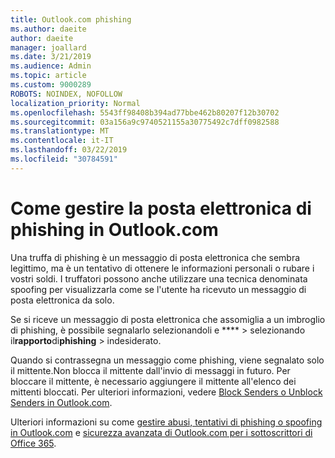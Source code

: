 ```yaml
---
title: Outlook.com phishing
ms.author: daeite
author: daeite
manager: joallard
ms.date: 3/21/2019
ms.audience: Admin
ms.topic: article
ms.custom: 9000289
ROBOTS: NOINDEX, NOFOLLOW
localization_priority: Normal
ms.openlocfilehash: 5543ff98408b394ad77bbe462b80207f12b30702
ms.sourcegitcommit: 03a156a9c9740521155a30775492c7dff0982588
ms.translationtype: MT
ms.contentlocale: it-IT
ms.lasthandoff: 03/22/2019
ms.locfileid: "30784591"
---
```

# <a name="how-to-deal-with-phishing-email-in-outlookcom"></a>Come gestire la posta elettronica di phishing in Outlook.com

Una truffa di phishing è un messaggio di posta elettronica che sembra legittimo, ma è un tentativo di ottenere le informazioni personali o rubare i vostri soldi. I truffatori possono anche utilizzare una tecnica denominata spoofing per visualizzarla come se l'utente ha ricevuto un messaggio di posta elettronica da solo.

Se si riceve un messaggio di posta elettronica che assomiglia a un imbroglio di phishing, è possibile segnalarlo selezionandoli e **** > selezionando il**rapporto**di**phishing** > indesiderato.

Quando si contrassegna un messaggio come phishing, viene segnalato solo il mittente.Non blocca il mittente dall'invio di messaggi in futuro. Per bloccare il mittente, è necessario aggiungere il mittente all'elenco dei mittenti bloccati. Per ulteriori informazioni, vedere [Block Senders o Unblock Senders in Outlook.com](https://support.office.com/article/afba1c94-77bb-4f50-8b85-057cf52f4d5e).

Ulteriori informazioni su come [gestire abusi, tentativi di phishing o spoofing in Outlook.com](https://support.office.com/article/0d882ea5-eedc-4bed-aebc-079ffa1105a3) e [sicurezza avanzata di Outlook.com per i sottoscrittori di Office 365](https://support.office.com/article/882d2243-eab9-4545-a58a-b36fee4a46e2).